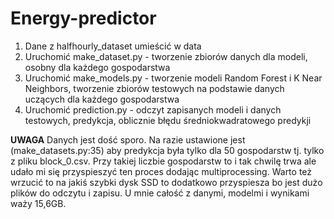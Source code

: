 # Energy-predictor
1. Dane z halfhourly_dataset umieścić w data
2. Uruchomić make_dataset.py - tworzenie zbiorów danych dla modeli, osobny dla każdego gospodarstwa
3. Uruchomić make_models.py - tworzenie modeli Random Forest i K Near Neighbors, tworzenie zbiorów testowych na podstawie danych uczących dla każdego gospodarstwa
4. Uruchomić prediction.py - odczyt zapisanych modeli i danych testowych, predykcja, oblicznie błędu średniokwadratowego predykji

<b>UWAGA</b>
Danych jest dość sporo. Na razie ustawione jest (make_datasets.py:35) aby predykcja była tylko dla 50 gospodarstw tj. tylko z pliku block_0.csv. Przy takiej liczbie gospodarstw to i tak chwilę trwa ale udało mi się przyspieszyć ten proces dodając multiprocessing. Warto też wrzucić to na jakiś szybki dysk SSD to dodatkowo przyspiesza bo jest dużo plików do odczytu i zapisu. U mnie całość z danymi, modelmi i wynikami waży 15,6GB.
